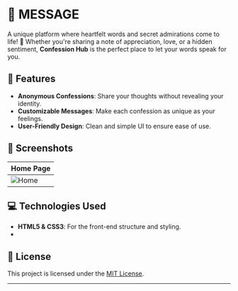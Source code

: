 # 💌 MESSAGE

A unique platform where heartfelt words and secret admirations come to life! 🌟 Whether you're sharing a note of appreciation, love, or a hidden sentiment, **Confession Hub** is the perfect place to let your words speak for you.

## 🌟 Features

- **Anonymous Confessions**: Share your thoughts without revealing your identity.
- **Customizable Messages**: Make each confession as unique as your feelings.
- **User-Friendly Design**: Clean and simple UI to ensure ease of use.

## 📸 Screenshots

| Home Page  | 
|------------|
| ![Home](https://granny.freefilehosting.online/uploads/069aa0afc33ece3e/Screenshot%202025-06-03%20140044.png)|


## 💻 Technologies Used

- **HTML5 & CSS3**: For the front-end structure and styling.
- 
## 📝 License

This project is licensed under the [MIT License](LICENSE).

---
